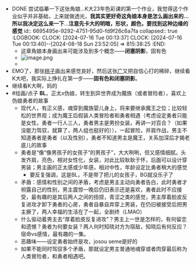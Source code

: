 - DONE 尝试临摹一下这张角娘…K大23年色彩课的第一个作业，我觉得这个作业似乎并非基础，上来就做透光，**我其实更好奇这角娘本身是怎么画出来的…所以我决定这么来一下**…**注意先卡大的明暗，形状，颜色，要找到这种边缘的感觉**
  id:: 6695495e-9292-4751-95d0-fd9f26c6a7fa
  collapsed:: true
  :LOGBOOK:
  CLOCK: [2024-07-16 Tue 00:13:37]
  CLOCK: [2024-07-16 Tue 00:13:40]--[2024-08-18 Sun 23:52:05] =>  815:38:25
  :END:
	- 这章角娘本身画出来可能涉及到多个概念——**闭塞阴影**，固有色
	- ![image.png](../assets/image_1721060065220_0.png)
	-
- EMO了，那张[桃子](((6693f634-a0d0-4cbc-8299-35cc21be4a2a)))画出来感觉良好，然后这张[广](((669514a4-4072-4cef-b30e-b611c3010974)))又把自信心打的稀碎，继续看K大吧，我实际上挣扎在第一步——**固有色和闭塞阴影**。
- 继续看K大啊，妈的
- #绘画/点子 **BL**，正太x伪娘，转生到异世界成为魔族（或者冒险者），喜欢上伪娘勇者的故事
	- 现代人，有正义感，魂穿到魔族婴儿身上，将来要继承魔王之位；比较轻松的世界观；成为魔王后假装人类冒险者和勇者相遇（考虑设定勇者只能是女性，勇者一行人三人，勇者男主是男扮女装，再讲一对百合？（如果没能力驾驭，就算了，两人组也挺好的）），一起冒险，并肩作战，男主不知道勇者是勇者（以及性别），勇者不知道男主是魔王，关系加深后才揭老底儿的故事
	- 勇者是“像“像男孩子的女孩子”的男孩子”，大大咧咧，但又感情细腻。头发齐肩，亮色，相对女性化，女装，对此比较耿耿于怀，后面可以设计穿男装；男主画的正太感或少年感，相对中性，年龄设定比勇者稍大的感觉
		- 要反复强调，这是BL，不是带了把儿的女孩子，BG就没乐子了
	- 矛盾：感情和性别之间的矛盾，考虑是男主主动向勇者告白，此时勇者才袒露自己的性别，男主震惊一晚后仍旧表示还是喜欢，勇者此时不应接受，最有趣的是其后两人之间的扭捏，青涩之类的感觉，男主厚着脸皮反复进攻才卸下勇者的心房，勇者自暴自弃穿上男装，在仍旧被接受后把男主撅了，两人幸福的生活在了一起，全剧终（LMAO）
	- 什么驱动着男主去“厚着脸皮反复进攻”？男主上一世是怎样的，有何留恋和遗憾？勇者为何要女装？两人何时知晓对方为宿敌，知晓后有何反应？宿命vs感情，最有趣的一集。
	- 恶趣味——设定勇者始终是攻，josou seme是好的
	- 如果不能同时驾驭多个矛盾，那就设定男主普通地魂穿或者肉穿最后称为人类冒险者，和勇者相遇吧。